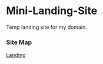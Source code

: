 # Mini-Landing-Site
Temp landing site for my domain.

### Site Map
<a href="https://fayelinyaluna.moe/index.html">Landing</a>